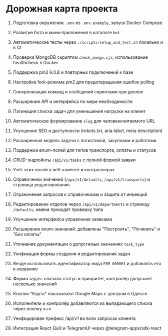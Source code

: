 <!-- Назначение файла: краткий план развития проекта. -->

# Дорожная карта проекта

1. Подготовка окружения: `.env` из `.env.example`, запуск Docker Compose
2. Развитие бота и мини‑приложения в каталоге `bot`
3. Автоматические тесты через `./scripts/setup_and_test.sh` локально и в CI
4. Проверка MongoDB скриптом `check_mongo.cjs`, использование healthcheck в Docker
5. Поддержка pm2 6.0.8 и повторных подключений к базе
6. Настройка fork-режима pm2 для предотвращения ошибок polling
7. Синхронизация команд и сообщений скриптами при деплое
8. Расширение API и интерфейса по мере необходимости
9. Пагинация списка задач для уменьшения нагрузки на клиент
10. Автоматическое формирование `slug` для человекочитаемого URL
11. Улучшение SEO и доступности (robots.txt, aria‑label, meta description)
12. Расширенная модель задачи с логистикой, закупками и работами
13. Поддержка enum-полей для типов транспорта, оплаты и статусов
14. CRUD-эндпойнты `/api/v1/tasks` с полной формой заявки
15. Учёт этих полей в веб-клиенте и контроллерах
16. Справочники значений (`/api/v1/defaults`, `/api/v1/transports`) и страница редактирования
17. Ограничение запросов к справочникам и защита от инъекций
18. Редактирование отделов через `/api/v1/departments` и страницу `/defaults`; имена проходят проверку типа
19. Улучшение интерфейса управления заявками
20. Расширение enum-значений: добавлены "Построить", "Починить" и "Без оплаты"
21. Уточнение документации о допустимых значениях `task_type`
22. Унификация формы создания и редактирования задач
23. Везде использовать идентификатор вида `ERM_000001` и добавлять его к названию
24. Форма задач: сначала статус и приоритет, контролёр допускает несколько значений
25. Кнопки "Карта" показывают Google Maps с центром в Одессе
26. Исполнители и контролёр добавляются из выпадающего списка через кнопку «+»

27. Унифицирован префикс /api/v1 во всех запросах клиента
28. Интеграция React Quill и TelegramUI через @telegram-apps/sdk-react

